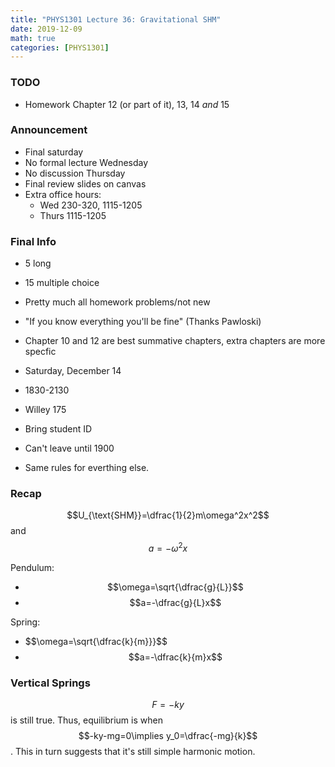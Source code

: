```yaml
---
title: "PHYS1301 Lecture 36: Gravitational SHM"
date: 2019-12-09
math: true 
categories: [PHYS1301]
---
```


### TODO

- Homework Chapter 12 (or part of it), 13, 14 *and* 15

### Announcement

- Final saturday
- No formal lecture Wednesday
- No discussion Thursday
- Final review slides on canvas
- Extra office hours:
    - Wed 230-320, 1115-1205
    - Thurs 1115-1205

### Final Info

- 5 long
- 15 multiple choice
- Pretty much all homework problems/not new
- "If you know everything you'll be fine" (Thanks Pawloski)
- Chapter 10 and 12 are best summative chapters, extra chapters are more specfic

- Saturday, December 14
- 1830-2130
- Willey 175
- Bring student ID
- Can't leave until 1900
- Same rules for everthing else.

### Recap

$$U_{\text{SHM}}=\dfrac{1}{2}m\omega^2x^2$$ and $$a=-\omega^2 x$$

Pendulum: 

- $$\omega=\sqrt{\dfrac{g}{L}}$$
- $$a=-\dfrac{g}{L}x$$

Spring: 

- $$\omega=\sqrt{\dfrac{k}{m}}}$$
- $$a=-\dfrac{k}{m}x$$

### Vertical Springs

$$F=-ky$$ is still true. Thus, equilibrium is when $$-ky-mg=0\implies y_0=\dfrac{-mg}{k}$$. This in turn suggests that it's still simple harmonic motion.

